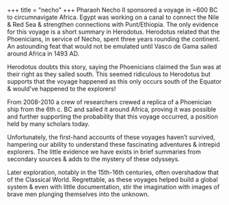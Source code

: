 +++
title = "necho"
+++
Pharaoh Necho II sponsored a voyage in ~600 BC to circumnavigate Africa. Egypt was working on a canal to connect the Nile & Red Sea & strengthen connections with Punt/Ethiopia. The only evidence for this voyage is a short summary in Herodotus. Herodotus related that the Phoenicians, in service of Necho, spent three years rounding the continent. An astounding feat that would not be emulated until Vasco de Gama sailed around Africa in 1493 AD.

Herodotus doubts this story, saying the Phoenicians claimed the Sun was at their right as they sailed south. This seemed ridiculous to Herodotus but supports that the voyage happened as this only occurs south of the Equator & would’ve happened to the explorers!

From 2008-2010 a crew of researchers crewed a replica of a Phoenician ship from the 6th c. BC and sailed it around Africa, proving it was possible and further supporting the probability that this voyage occurred, a position held by many scholars today. 

Unfortunately, the first-hand accounts of these voyages haven’t survived, hampering our ability to understand these fascinating adventures & intrepid explorers. The little evidence we have exists in brief summaries from secondary sources & adds to the mystery of these odysseys.

Later exploration, notably in the 15th-16th centuries, often overshadow that of the Classical World. Regrettable, as these voyages helped build a global system & even with little documentation, stir the imagination with images of brave men plunging themselves into the unknown.

